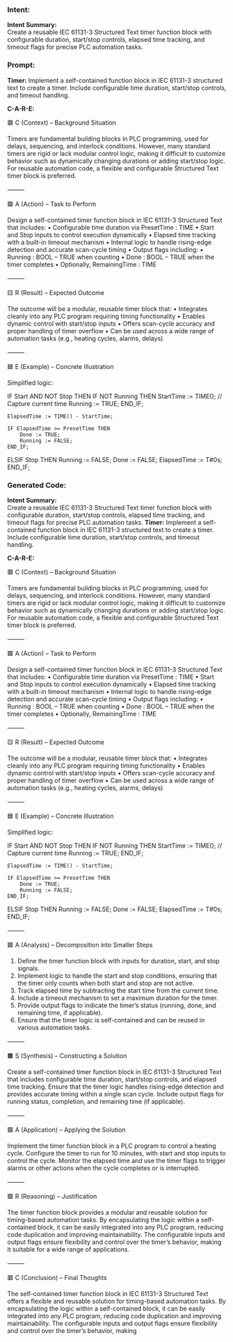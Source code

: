 ### Intent:
**Intent Summary:**  
Create a reusable IEC 61131-3 Structured Text timer function block with configurable duration, start/stop controls, elapsed time tracking, and timeout flags for precise PLC automation tasks.

### Prompt:
**Timer:**
Implement a self-contained function block in IEC 61131-3 structured text to create a timer. Include configurable time duration, start/stop controls, and timeout handling.


**C-A-R-E:**

🟥 C (Context) – Background Situation

Timers are fundamental building blocks in PLC programming, used for delays, sequencing, and interlock conditions. However, many standard timers are rigid or lack modular control logic, making it difficult to customize behavior such as dynamically changing durations or adding start/stop logic. For reusable automation code, a flexible and configurable Structured Text timer block is preferred.

⸻

🟩 A (Action) – Task to Perform

Design a self-contained timer function block in IEC 61131-3 Structured Text that includes:
	•	Configurable time duration via PresetTime : TIME
	•	Start and Stop inputs to control execution dynamically
	•	Elapsed time tracking with a built-in timeout mechanism
	•	Internal logic to handle rising-edge detection and accurate scan-cycle timing
	•	Output flags including:
	•	Running : BOOL – TRUE when counting
	•	Done : BOOL – TRUE when the timer completes
	•	Optionally, RemainingTime : TIME

⸻

🟨 R (Result) – Expected Outcome

The outcome will be a modular, reusable timer block that:
	•	Integrates cleanly into any PLC program requiring timing functionality
	•	Enables dynamic control with start/stop inputs
	•	Offers scan-cycle accuracy and proper handling of timer overflow
	•	Can be used across a wide range of automation tasks (e.g., heating cycles, alarms, delays)

⸻

🟦 E (Example) – Concrete Illustration

Simplified logic:

IF Start AND NOT Stop THEN
    IF NOT Running THEN
        StartTime := TIME(); // Capture current time
        Running := TRUE;
    END_IF;

    ElapsedTime := TIME() - StartTime;

    IF ElapsedTime >= PresetTime THEN
        Done := TRUE;
        Running := FALSE;
    END_IF;
ELSIF Stop THEN
    Running := FALSE;
    Done := FALSE;
    ElapsedTime := T#0s;
END_IF;

### Generated Code:
**Intent Summary:**  
Create a reusable IEC 61131-3 Structured Text timer function block with configurable duration, start/stop controls, elapsed time tracking, and timeout flags for precise PLC automation tasks.
**Timer:**
Implement a self-contained function block in IEC 61131-3 structured text to create a timer. Include configurable time duration, start/stop controls, and timeout handling.


**C-A-R-E:**

🟥 C (Context) – Background Situation

Timers are fundamental building blocks in PLC programming, used for delays, sequencing, and interlock conditions. However, many standard timers are rigid or lack modular control logic, making it difficult to customize behavior such as dynamically changing durations or adding start/stop logic. For reusable automation code, a flexible and configurable Structured Text timer block is preferred.

⸻

🟩 A (Action) – Task to Perform

Design a self-contained timer function block in IEC 61131-3 Structured Text that includes:
	•	Configurable time duration via PresetTime : TIME
	•	Start and Stop inputs to control execution dynamically
	•	Elapsed time tracking with a built-in timeout mechanism
	•	Internal logic to handle rising-edge detection and accurate scan-cycle timing
	•	Output flags including:
	•	Running : BOOL – TRUE when counting
	•	Done : BOOL – TRUE when the timer completes
	•	Optionally, RemainingTime : TIME

⸻

🟨 R (Result) – Expected Outcome

The outcome will be a modular, reusable timer block that:
	•	Integrates cleanly into any PLC program requiring timing functionality
	•	Enables dynamic control with start/stop inputs
	•	Offers scan-cycle accuracy and proper handling of timer overflow
	•	Can be used across a wide range of automation tasks (e.g., heating cycles, alarms, delays)

⸻

🟦 E (Example) – Concrete Illustration

Simplified logic:

IF Start AND NOT Stop THEN
    IF NOT Running THEN
        StartTime := TIME(); // Capture current time
        Running := TRUE;
    END_IF;

    ElapsedTime := TIME() - StartTime;

    IF ElapsedTime >= PresetTime THEN
        Done := TRUE;
        Running := FALSE;
    END_IF;
ELSIF Stop THEN
    Running := FALSE;
    Done := FALSE;
    ElapsedTime := T#0s;
END_IF;  

⸻

🟪 A (Analysis) – Decomposition into Smaller Steps

1.	Define the timer function block with inputs for duration, start, and stop signals.
2.	Implement logic to handle the start and stop conditions, ensuring that the timer only counts when both start and stop are not active.
3.	Track elapsed time by subtracting the start time from the current time.
4.	Include a timeout mechanism to set a maximum duration for the timer.
5.	Provide output flags to indicate the timer’s status (running, done, and remaining time, if applicable).
6.	Ensure that the timer logic is self-contained and can be reused in various automation tasks.

⸻

🟫 S (Synthesis) – Constructing a Solution

Create a self-contained timer function block in IEC 61131-3 Structured Text that includes configurable time duration, start/stop controls, and elapsed time tracking. Ensure that the timer logic handles rising-edge detection and provides accurate timing within a single scan cycle. Include output flags for running status, completion, and remaining time (if applicable).

⸻

🟪 A (Application) – Applying the Solution

Implement the timer function block in a PLC program to control a heating cycle. Configure the timer to run for 10 minutes, with start and stop inputs to control the cycle. Monitor the elapsed time and use the timer flags to trigger alarms or other actions when the cycle completes or is interrupted.

⸻

🟩 R (Reasoning) – Justification

The timer function block provides a modular and reusable solution for timing-based automation tasks. By encapsulating the logic within a self-contained block, it can be easily integrated into any PLC program, reducing code duplication and improving maintainability. The configurable inputs and output flags ensure flexibility and control over the timer’s behavior, making it suitable for a wide range of applications.

⸻

🟥 C (Conclusion) – Final Thoughts

The self-contained timer function block in IEC 61131-3 Structured Text offers a flexible and reusable solution for timing-based automation tasks. By encapsulating the logic within a self-contained block, it can be easily integrated into any PLC program, reducing code duplication and improving maintainability. The configurable inputs and output flags ensure flexibility and control over the timer’s behavior, making
